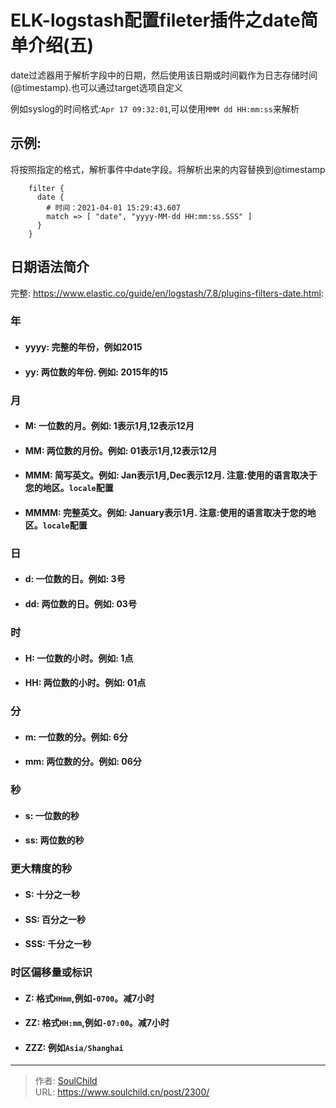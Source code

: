 # ELK-logstash配置fileter插件之date简单介绍(五)

<!--more-->
date过滤器用于解析字段中的日期，然后使用该日期或时间戳作为日志存储时间(@timestamp).也可以通过target选项自定义


例如syslog的时间格式:`Apr 17 09:32:01`,可以使用`MMM dd HH:mm:ss`来解析


## 示例:
将按照指定的格式，解析事件中date字段。将解析出来的内容替换到@timestamp
```
    filter {
      date {
        # 时间：2021-04-01 15:29:43.607
        match => [ "date", "yyyy-MM-dd HH:mm:ss.SSS" ]
      }
    }
```


## 日期语法简介
完整: https://www.elastic.co/guide/en/logstash/7.8/plugins-filters-date.html:
### 年
- #### yyyy: 完整的年份，例如2015
- #### yy: 两位数的年份. 例如: 2015年的15


### 月
- #### M: 一位数的月。例如: 1表示1月,12表示12月
- #### MM: 两位数的月份。例如: 01表示1月,12表示12月
- #### MMM: 简写英文。例如: Jan表示1月,Dec表示12月. 注意:使用的语言取决于您的地区。`locale`配置
- #### MMMM: 完整英文。例如: January表示1月. 注意:使用的语言取决于您的地区。`locale`配置

### 日
- #### d: 一位数的日。例如: 3号
- #### dd: 两位数的日。例如: 03号

### 时
- #### H: 一位数的小时。例如: 1点
- #### HH: 两位数的小时。例如: 01点

### 分
- #### m: 一位数的分。例如: 6分
- #### mm: 两位数的分。例如: 06分

### 秒
- #### s: 一位数的秒
- #### ss: 两位数的秒

### 更大精度的秒
- #### S: 十分之一秒
- #### SS: 百分之一秒
- #### SSS: 千分之一秒

### 时区偏移量或标识
- #### Z: 格式`HHmm`,例如`-0700`。减7小时
- #### ZZ: 格式`HH:mm`,例如`-07:00`。减7小时
- #### ZZZ: 例如`Asia/Shanghai`





---

> 作者: [SoulChild](https://www.soulchild.cn)  
> URL: https://www.soulchild.cn/post/2300/  

